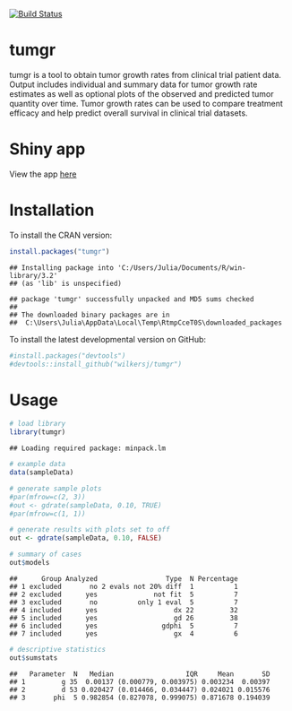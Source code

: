 <!-- README.md is generated from README.Rmd. Please edit that file -->
[![Build Status](https://travis-ci.org/wilkersj/tumgr.svg?branch=master)](https://travis-ci.org/wilkersj/tumgr)

tumgr
=====

tumgr is a tool to obtain tumor growth rates from clinical trial patient data. Output includes individual and summary data for tumor growth rate estimates as well as optional plots of the observed and predicted tumor quantity over time. Tumor growth rates can be used to compare treatment efficacy and help predict overall survival in clinical trial datasets.

Shiny app
=========

View the app [here](https://wilkersj.shinyapps.io/tumgrShiny)

Installation
============

To install the CRAN version:

``` r
install.packages("tumgr")  
```

    ## Installing package into 'C:/Users/Julia/Documents/R/win-library/3.2'
    ## (as 'lib' is unspecified)

    ## package 'tumgr' successfully unpacked and MD5 sums checked
    ## 
    ## The downloaded binary packages are in
    ##  C:\Users\Julia\AppData\Local\Temp\RtmpCceT0S\downloaded_packages

To install the latest developmental version on GitHub:

``` r
#install.packages("devtools")
#devtools::install_github("wilkersj/tumgr")
```

Usage
=====

``` r
# load library
library(tumgr)
```

    ## Loading required package: minpack.lm

``` r
# example data  
data(sampleData)

# generate sample plots
#par(mfrow=c(2, 3))
#out <- gdrate(sampleData, 0.10, TRUE)
#par(mfrow=c(1, 1))

# generate results with plots set to off
out <- gdrate(sampleData, 0.10, FALSE)

# summary of cases
out$models
```

    ##      Group Analyzed                 Type  N Percentage
    ## 1 excluded       no 2 evals not 20% diff  1          1
    ## 2 excluded      yes              not fit  5          7
    ## 3 excluded       no          only 1 eval  5          7
    ## 4 included      yes                   dx 22         32
    ## 5 included      yes                   gd 26         38
    ## 6 included      yes                gdphi  5          7
    ## 7 included      yes                   gx  4          6

``` r
# descriptive statistics
out$sumstats
```

    ##   Parameter  N   Median                  IQR     Mean       SD
    ## 1         g 35  0.00137 (0.000779, 0.003975) 0.003234  0.00397
    ## 2         d 53 0.020427 (0.014466, 0.034447) 0.024021 0.015576
    ## 3       phi  5 0.982854 (0.827078, 0.999075) 0.871678 0.194039
